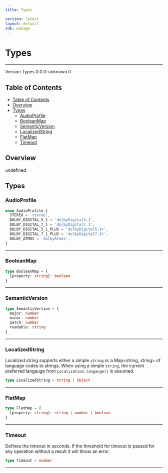 ```yaml
---
title: Types

version: latest
layout: default
sdk: manage
---
```


# Types

---

Version Types 0.0.0-unknown.0

## Table of Contents

- [Table of Contents](#table-of-contents)
- [Overview](#overview)
- [Types](#types)
  - [AudioProfile](#audioprofile)
  - [BooleanMap](#booleanmap)
  - [SemanticVersion](#semanticversion)
  - [LocalizedString](#localizedstring)
  - [FlatMap](#flatmap)
  - [Timeout](#timeout)

## Overview

undefined

## Types

### AudioProfile

```typescript
enum AudioProfile {
  STEREO = 'stereo',
  DOLBY_DIGITAL_5_1 = 'dolbyDigital5.1',
  DOLBY_DIGITAL_7_1 = 'dolbyDigital7.1',
  DOLBY_DIGITAL_5_1_PLUS = 'dolbyDigital5.1+',
  DOLBY_DIGITAL_7_1_PLUS = 'dolbyDigital7.1+',
  DOLBY_ATMOS = 'dolbyAtmos',
}
```

---

### BooleanMap

```typescript
type BooleanMap = {
  [property: string]: boolean
}
```

---

### SemanticVersion

```typescript
type SemanticVersion = {
  major: number
  minor: number
  patch: number
  readable: string
}
```

---

### LocalizedString

Localized string supports either a simple `string` or a Map<string, string> of language codes to strings. When using a simple `string`, the current preferred langauge from `Localization.langauge()` is assumed.

```typescript
type LocalizedString = string | object
```

---

### FlatMap

```typescript
type FlatMap = {
  [property: string]: string | number | boolean
}
```

---

### Timeout

Defines the timeout in seconds. If the threshold for timeout is passed for any operation without a result it will throw an error.

```typescript
type Timeout = number
```

---
